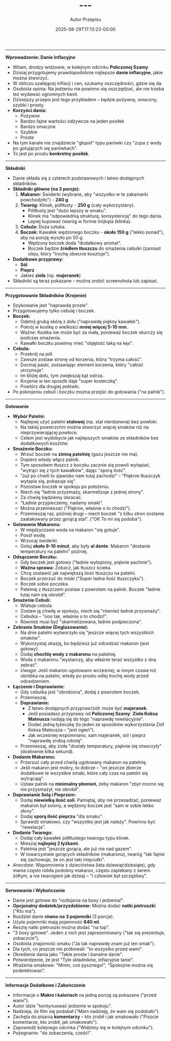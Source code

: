 ﻿---
draft: true
title: "---"
author: "Autor Przepisu"
recipe_image: images/recipe-headers/default.avif
date: 2025-08-29T17:13:23-00:00
categories: ["do-kategoryzacji"]
tags: ["draft"]
tagline: "Przepis do sformatowania"
servings: 4
prep_time: 15
cook: true
cook_time: 30
calories: 300
protein: 20
fat: 10
carbohydrate: 25
---
---

**Wprowadzenie: Danie Inflacyjne**

*   Witam, drodzy widzowie, w kolejnym odcinku **Policzonej Szamy**.
*   Dzisiaj przygotujemy prawdopodobnie najlepsze **danie inflacyjne**, jakie można stworzyć.
*   W obliczu szalejącej inflacji i cen, szukamy oszczędności, gdzie się da.
*   Osobista opinia: Na jedzeniu nie powinno się oszczędzać, ale nie trzeba też wydawać ogromnych kwot.
*   Dzisiejszy przepis jest tego przykładem – będzie pożywny, smaczny, szybki i prosty.
*   **Korzyści dania:**
    *   Pożywne
    *   Bardzo fajne wartości odżywcze na jeden posiłek
    *   Bardzo smaczne
    *   Szybkie
    *   Proste
*   Na tym kanale nie znajdziecie "głupot" typu parówki czy "zupa z wody po gotujących się parówkach".
*   To jest po prostu **konkretny posiłek**.

---

**Składniki**

*   Danie składa się z czterech podstawowych i łatwo dostępnych składników.
*   **Składniki główne (na 3 porcje):**
    1.  **Makaron:** Świderki (wybrane, aby "wszystko w te zakamarki powchodziło") - **240 g**.
    2.  **Twaróg:** Klinek, półtłusty - **250 g** (cały wykorzystany).
        *   Półtłusty jest "dużo lepszy w smaku".
        *   Klinek ma "odpowiednią strukturę, konsystencję" do tego dania.
        *   Lepiej kupować twaróg w formie trójkąta (klinka).
    3.  **Cebula:** Duża sztuka.
    4.  **Boczek:** Kawałek wędzonego boczku - **około 150 g** ("lekko ponad"), aby na porcję wyszło po 50 g.
        *   Wędzony boczek doda "dodatkowy aromat".
        *   Boczek będzie **źródłem tłuszczu** do smażenia cebulki (zamiast oleju, który "trochę obecnie kosztuje").
*   **Dodatkowe przyprawy:**
    *   **Sól**
    *   **Pieprz**
    *   Jakieś **zioła** (np. **majeranek**)
*   Składniki są teraz pokazane – można zrobić screenshota lub zapisać.

---

**Przygotowanie Składników (Krojenie)**

*   Szykowanie jest "naprawdę proste".
*   Przygotowujemy tylko cebulę i boczek.
*   **Boczek:**
    *   Odetnij grubą skórę z dołu ("naprawdę piękny kawałek").
    *   Pokrój w kostkę o wielkości **mniej więcej 5-10 mm**.
    *   Ważne: Kostka nie może być za mała, ponieważ boczek skurczy się podczas smażenia.
    *   Kawałki boczku powinny mieć "objętość taką na kęs".
*   **Cebula:**
    *   Przekrój na pół.
    *   Zawsze zostaw stronę od korzenia, która "trzyma całość".
    *   Docinaj paski, zostawiając element korzenia, który "całość utrzymuje".
    *   Im bliżej dołu, tym zwiększaj kąt ostrza.
    *   Krojenie w ten sposób daje "super kosteczkę".
    *   Powtórz dla drugiej połówki.
*   Po pokrojeniu cebuli i boczku można przejść do gotowania ("na palnik").

---

**Gotowanie**

*   **Wybór Patelni:**
    *   Najlepiej użyć patelni **stalowej** (np. stal nierdzewna) bez powłoki.
    *   Na takiej powierzchni można stworzyć więcej smaków niż na nieprzywierającej powłoce.
    *   Celem jest wydobycie jak najlepszych smaków ze składników bez dodatkowych kosztów.
*   **Smażenie Boczku:**
    *   Wrzuć boczek na **zimną patelnię** (gazu jeszcze nie ma).
    *   Dopiero wtedy włącz palnik.
    *   Tym sposobem tłuszcz z boczku zacznie się powoli wytapiać, "wytrąci się z tych kawałków", dając "sporą ilość".
    *   "Już po chwili to zjawisko nam tutaj zachodzi" – "Pięknie tłuszczyk wytapia się, pokazuje się".
    *   Pozostaw boczek w spokoju po położeniu.
    *   Niech się "ładnie przysmaży, skarmelizuje z jednej strony".
    *   Za chwilę będziemy obracać.
    *   "Ładnie przypieczemy, nadamy smaki".
    *   Można przemieszać ("Pięknie, właśnie o to chodzi").
    *   Przemieszaj raz, później drugi – niech boczek "z kilku stron zostanie zaatakowany przez gorącą stal". ("OK To mi się podoba").
*   **Gotowanie Makaronu:**
    *   W międzyczasie woda na makaron "się gotuje".
    *   Posól wodę.
    *   Wrzucaj świderki.
    *   Gotuj **około 9-10 minut**, aby były **al dente**. Makaron "dostanie temperatury na patelni" później.
*   **Odsączanie Boczku:**
    *   Gdy boczek jest gotowy ("ładnie wytopiony, pięknie pachnie").
    *   **Ważna sprawa:** Zobacz, jak tłuszcz ścieka.
    *   Chcę zostawić jak największą ilość tłuszczu na patelni.
    *   Boczek przerzuć do miski ("Super ładna ilość tłuszczyku").
    *   Boczek sobie poczeka.
    *   Patelnię z tłuszczem postaw z powrotem na palnik. Boczek "ładnie tutaj nam się obrobił".
*   **Smażenie Cebuli:**
    *   Wlatuje cebula.
    *   Zostaw ją chwilę w spokoju, niech się "również ładnie przysmaży".
    *   Cebulka – "ooo tak, właśnie o to chodzi!".
    *   Również musi być "skarmelizowana, ładnie podpieczona".
*   **Zebranie Smaków (Deglazowanie):**
    *   Na dnie patelni wytworzyło się "jeszcze więcej tych wszystkich smaków".
    *   Wykorzystaj okazję, bo będziesz już odcedzać makaron (jest gotowy).
    *   Dodaj **chochlę wody z makaronu** na patelnię.
    *   Woda z makaronu "wystarczy, aby właśnie teraz wszystko z dna zebrać".
    *   *Uwaga:* Jeśli makaron ugotowano wcześniej, w innym czasie niż obróbka na patelni, wtedy po prostu odlej trochę wody przed odcedzeniem.
*   **Łączenie i Doprawianie:**
    *   Gdy cebulka jest "obrobiona", dodaj z powrotem boczek.
    *   Przemieszaj.
    *   **Doprawianie:**
        *   Z łatwo dostępnych przypraw/ziół: może być **majeranek**.
        *   Jeśli posiadasz przyprawy od **Policzonej Szamy**: **Zioła Koksa Mateusza** nadają się do tego "naprawdę rewelacyjnie".
        *   Dodać jedną łyżeczkę (to jeden ze sposobów wykorzystania Ziół Koksa Mateusza – "jest ogień").
        *   Jak wcześniej wspomniano, sam majeranek, sól i pieprz "naprawdę zrobią robotę".
    *   Przemieszaj, aby zioła "dostały temperatury, pięknie się otworzyły" (dosłownie kilka sekund).
*   **Dodanie Makaronu:**
    *   Przerzuć cały przed chwilą ugotowany makaron na patelnię.
    *   Jeśli makaron jest mokry, to dobrze – "on jeszcze zbierze dodatkowe te wszystkie smaki, które cały czas na patelni się wytrącają".
    *   Ustaw palnik na **minimalny płomień**, żeby makaron "zbyt mocno się nie przysmażył, nie obrobił".
*   **Doprawianie Solą i Pieprzem:**
    *   Dodaj **niewielką ilość soli**. Pamiętaj, aby nie przesadzać, ponieważ makaron był solony, a wędzony boczek jest "sam w sobie lekko słony".
    *   Dodaj **sporą ilość pieprzu** "dla smaku".
    *   Sprawdź smakowo, czy "wszystko jest jak należy". Powinno być "rewelacja".
*   **Dodanie Twarogu:**
    *   Dodaj cały kawałek półtłustego twarogu typu klinek.
    *   Mieszaj **najlepiej 2 łyżkami**.
    *   Patelnia jest "jeszcze gorąca, ale już nie nad gazem".
    *   W towarzystwie gorących składników (makaronu), twaróg "tak fajnie się zachowuje, że on jest taki mięciutki".
*   *Anecdote:* Wspomnienie z dzieciństwa (lata dziewięćdziesiąte), gdy mama często robiła podobny makaron, często zapiekany z serem żółtym, a nie twarogiem jak dzisiaj – "I człowiek był szczęśliwy".

---

**Serwowanie i Wykończenie**

*   Danie jest gotowe do "rozbijania na boxy i jedzenia!".
*   **Opcjonalny dodatek/przyzdobienie:** Można dodać **natki pietruszki** ("Kto ma").
*   Rozdziel danie **równo na 3 pojemniki** (3 porcje).
*   Użyte pojemniki mają pojemność **640 ml**.
*   Resztę natki pietruszki można dodać "na top".
*   "3 boxy gotowe". Jeden z nich jest zaprezentowany ("tak się prezentuje, zobaczcie").
*   Osobista znajomość smaku ("Ja tak naprawdę znam już ten smak").
*   Dla tych, co jeszcze nie próbowali: "to wszystko przed wami".
*   Określenie dania jako "Takie proste i banalne danie".
*   Potwierdzenie, że jest "Tyle składników, inflacyjnie tanie".
*   Wrażenia smakowe: "Mmm, coś pysznego!", "Spokojnie można się podelektować".

---

**Informacje Dodatkowe i Zakończenie**

*   Informacje o **Makro i kaloriach** na jedną porcję są pokazane ("przed wami").
*   Autor idzie "kontynuować jedzenie w spokoju".
*   Nadzieja, że film się podobał ("Mam nadzieję, że wam się podobało").
*   Zachęta do pisania **komentarzy** – kto zrobił i jak smakowało ("Piszcie komentarze, kto zrobił, jak smakowało").
*   Zapowiedź kolejnego odcinka ("Widzimy się w kolejnym odcinku").
*   Pożegnanie: "do zobaczenia, cześć!".